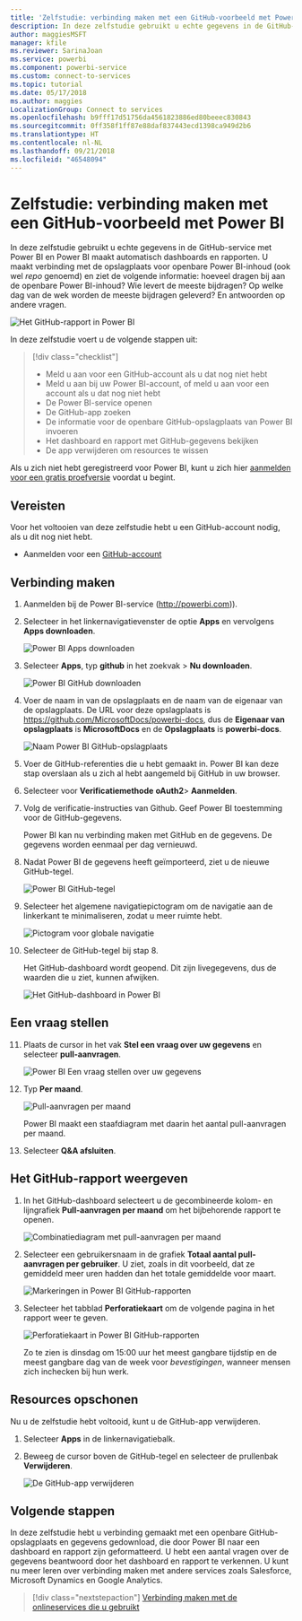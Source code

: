 ```yaml
---
title: 'Zelfstudie: verbinding maken met een GitHub-voorbeeld met Power BI'
description: In deze zelfstudie gebruikt u echte gegevens in de GitHub-service met Power BI en Power BI maakt automatisch dashboards en rapporten.
author: maggiesMSFT
manager: kfile
ms.reviewer: SarinaJoan
ms.service: powerbi
ms.component: powerbi-service
ms.custom: connect-to-services
ms.topic: tutorial
ms.date: 05/17/2018
ms.author: maggies
LocalizationGroup: Connect to services
ms.openlocfilehash: b9fff17d51756da4561823886ed80beeec830843
ms.sourcegitcommit: 0ff358f1ff87e88daf837443ecd1398ca949d2b6
ms.translationtype: HT
ms.contentlocale: nl-NL
ms.lasthandoff: 09/21/2018
ms.locfileid: "46548094"
---
```

# <a name="tutorial-connect-to-a-github-sample-with-power-bi"></a>Zelfstudie: verbinding maken met een GitHub-voorbeeld met Power BI
In deze zelfstudie gebruikt u echte gegevens in de GitHub-service met Power BI en Power BI maakt automatisch dashboards en rapporten. U maakt verbinding met de opslagplaats voor openbare Power BI-inhoud (ook wel *repo* genoemd) en ziet de volgende informatie: hoeveel dragen bij aan de openbare Power BI-inhoud? Wie levert de meeste bijdragen? Op welke dag van de wek worden de meeste bijdragen geleverd? En antwoorden op andere vragen. 

![Het GitHub-rapport in Power BI](media/service-tutorial-connect-to-github/power-bi-github-app-tutorial-punch-card.png)

In deze zelfstudie voert u de volgende stappen uit:

> [!div class="checklist"]
> * Meld u aan voor een GitHub-account als u dat nog niet hebt 
> * Meld u aan bij uw Power BI-account, of meld u aan voor een account als u dat nog niet hebt
> * De Power BI-service openen
> * De GitHub-app zoeken
> * De informatie voor de openbare GitHub-opslagplaats van Power BI invoeren
> * Het dashboard en rapport met GitHub-gegevens bekijken
> * De app verwijderen om resources te wissen

Als u zich niet hebt geregistreerd voor Power BI, kunt u zich hier [aanmelden voor een gratis proefversie](https://app.powerbi.com/signupredirect?pbi_source=web) voordat u begint.

## <a name="prerequisites"></a>Vereisten

Voor het voltooien van deze zelfstudie hebt u een GitHub-account nodig, als u dit nog niet hebt. 

- Aanmelden voor een [GitHub-account](https://docs.microsoft.com/contribute/get-started-setup-github)


## <a name="how-to-connect"></a>Verbinding maken
1. Aanmelden bij de Power BI-service (http://powerbi.com)). 
2. Selecteer in het linkernavigatievenster de optie **Apps** en vervolgens **Apps downloaden**.
   
   ![Power BI Apps downloaden](media/service-tutorial-connect-to-github/power-bi-github-app-tutorial.png) 

3. Selecteer **Apps**, typ **github** in het zoekvak > **Nu downloaden**.
   
   ![Power BI GitHub downloaden](media/service-tutorial-connect-to-github/power-bi-github-app-tutorial-get-it-now.png) 

4. Voer de naam in van de opslagplaats en de naam van de eigenaar van de opslagplaats. De URL voor deze opslagplaats is https://github.com/MicrosoftDocs/powerbi-docs, dus de **Eigenaar van opslagplaats** is **MicrosoftDocs** en de **Opslagplaats** is **powerbi-docs**. 
   
    ![Naam Power BI GitHub-opslagplaats](media/service-tutorial-connect-to-github/power-bi-github-app-tutorial-repo-name.png)

5. Voer de GitHub-referenties die u hebt gemaakt in. Power BI kan deze stap overslaan als u zich al hebt aangemeld bij GitHub in uw browser. 

6. Selecteer voor **Verificatiemethode** **oAuth2**\> **Aanmelden**.

7. Volg de verificatie-instructies van Github. Geef Power BI toestemming voor de GitHub-gegevens.
   
   Power BI kan nu verbinding maken met GitHub en de gegevens.  De gegevens worden eenmaal per dag vernieuwd.

8. Nadat Power BI de gegevens heeft geïmporteerd, ziet u de nieuwe GitHub-tegel. 
 
   ![Power BI GitHub-tegel](media/service-tutorial-connect-to-github/power-bi-github-app-tutorial-tile.png) 

8. Selecteer het algemene navigatiepictogram om de navigatie aan de linkerkant te minimaliseren, zodat u meer ruimte hebt.

    ![Pictogram voor globale navigatie](media/service-tutorial-connect-to-github/power-bi-global-navigation-icon.png)

10. Selecteer de GitHub-tegel bij stap 8. 
    
    Het GitHub-dashboard wordt geopend. Dit zijn livegegevens, dus de waarden die u ziet, kunnen afwijken.

    ![Het GitHub-dashboard in Power BI](media/service-tutorial-connect-to-github/power-bi-github-app-tutorial-dashboard.png)

    

## <a name="ask-a-question"></a>Een vraag stellen

11. Plaats de cursor in het vak **Stel een vraag over uw gegevens** en selecteer **pull-aanvragen**. 

    ![Power BI Een vraag stellen over uw gegevens](media/service-tutorial-connect-to-github/power-bi-github-app-tutorial-ask-question.png)

12. Typ **Per maand**.
 
    ![Pull-aanvragen per maand](media/service-tutorial-connect-to-github/power-bi-github-app-tutorial-ask-question-by-month.png)

     Power BI maakt een staafdiagram met daarin het aantal pull-aanvragen per maand.

13. Selecteer **Q&A afsluiten**.

## <a name="view-the-github-report"></a>Het GitHub-rapport weergeven 

1. In het GitHub-dashboard selecteert u de gecombineerde kolom- en lijngrafiek **Pull-aanvragen per maand** om het bijbehorende rapport te openen.

    ![Combinatiediagram met pull-aanvragen per maand](media/service-tutorial-connect-to-github/power-bi-github-app-tutorial-pull-requests-combo-chart.png)

2. Selecteer een gebruikersnaam in de grafiek **Totaal aantal pull-aanvragen per gebruiker**. U ziet, zoals in dit voorbeeld, dat ze gemiddeld meer uren hadden dan het totale gemiddelde voor maart.

    ![Markeringen in Power BI GitHub-rapporten](media/service-tutorial-connect-to-github/power-bi-github-app-tutorial-report-highlight.png)

3. Selecteer het tabblad **Perforatiekaart** om de volgende pagina in het rapport weer te geven. 
 
    ![Perforatiekaart in Power BI GitHub-rapporten](media/service-tutorial-connect-to-github/power-bi-github-app-tutorial-tues-3pm.png)

    Zo te zien is dinsdag om 15:00 uur het meest gangbare tijdstip en de meest gangbare dag van de week voor *bevestigingen*, wanneer mensen zich inchecken bij hun werk.

## <a name="clean-up-resources"></a>Resources opschonen

Nu u de zelfstudie hebt voltooid, kunt u de GitHub-app verwijderen. 

1. Selecteer **Apps** in de linkernavigatiebalk.
2. Beweeg de cursor boven de GitHub-tegel en selecteer de prullenbak **Verwijderen**.

    ![De GitHub-app verwijderen](media/service-tutorial-connect-to-github/power-bi-github-app-tutorial-delete.png)

## <a name="next-steps"></a>Volgende stappen

In deze zelfstudie hebt u verbinding gemaakt met een openbare GitHub-opslagplaats en gegevens gedownload, die door Power BI naar een dashboard en rapport zijn geformatteerd. U hebt een aantal vragen over de gegevens beantwoord door het dashboard en rapport te verkennen. U kunt nu meer leren over verbinding maken met andere services zoals Salesforce, Microsoft Dynamics en Google Analytics. 
 
> [!div class="nextstepaction"]
> [Verbinding maken met de onlineservices die u gebruikt](consumer/end-user-connect-to-services.md)


